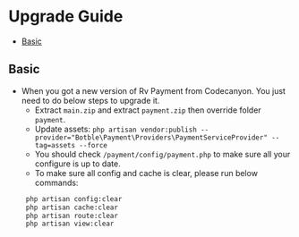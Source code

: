 # Upgrade Guide

- [Basic](#basic)

## Basic

- When you got a new version of Rv Payment from Codecanyon. You just need to do below steps to upgrade it.
    * Extract `main.zip` and extract `payment.zip` then override folder `payment`.
    * Update assets: `php artisan vendor:publish --provider="Botble\Payment\Providers\PaymentServiceProvider" --tag=assets --force`
    * You should check `/payment/config/payment.php` to make sure all your configure is up to date.
    * To make sure all config and cache is clear, please run below commands:
    ```bash
     php artisan config:clear
     php artisan cache:clear
     php artisan route:clear
     php artisan view:clear
    ```